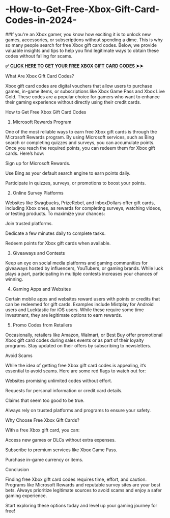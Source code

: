 # -How-to-Get-Free-Xbox-Gift-Card-Codes-in-2024-
##If you're an Xbox gamer, you know how exciting it is to unlock new games, accessories, or subscriptions without spending a dime. This is why so many people search for free Xbox gift card codes. Below, we provide valuable insights and tips to help you find legitimate ways to obtain these codes without falling for scams.

**[✅ CLICK HERE TO GET YOUR FREE XBOX GIFT CARD CODES ➤➤](https://myusoffer.xyz/all-gift-card-2/)**

What Are Xbox Gift Card Codes?

Xbox gift card codes are digital vouchers that allow users to purchase games, in-game items, or subscriptions like Xbox Game Pass and Xbox Live Gold. These codes are a popular choice for gamers who want to enhance their gaming experience without directly using their credit cards.

How to Get Free Xbox Gift Card Codes

1. Microsoft Rewards Program

One of the most reliable ways to earn free Xbox gift cards is through the Microsoft Rewards program. By using Microsoft services, such as Bing search or completing quizzes and surveys, you can accumulate points. Once you reach the required points, you can redeem them for Xbox gift cards. Here’s how:

Sign up for Microsoft Rewards.

Use Bing as your default search engine to earn points daily.

Participate in quizzes, surveys, or promotions to boost your points.

2. Online Survey Platforms

Websites like Swagbucks, PrizeRebel, and InboxDollars offer gift cards, including Xbox ones, as rewards for completing surveys, watching videos, or testing products. To maximize your chances:

Join trusted platforms.

Dedicate a few minutes daily to complete tasks.

Redeem points for Xbox gift cards when available.

3. Giveaways and Contests

Keep an eye on social media platforms and gaming communities for giveaways hosted by influencers, YouTubers, or gaming brands. While luck plays a part, participating in multiple contests increases your chances of winning.

4. Gaming Apps and Websites

Certain mobile apps and websites reward users with points or credits that can be redeemed for gift cards. Examples include Mistplay for Android users and Lucktastic for iOS users. While these require some time investment, they are legitimate options to earn rewards.

5. Promo Codes from Retailers

Occasionally, retailers like Amazon, Walmart, or Best Buy offer promotional Xbox gift card codes during sales events or as part of their loyalty programs. Stay updated on their offers by subscribing to newsletters.

Avoid Scams

While the idea of getting free Xbox gift card codes is appealing, it’s essential to avoid scams. Here are some red flags to watch out for:

Websites promising unlimited codes without effort.

Requests for personal information or credit card details.

Claims that seem too good to be true.

Always rely on trusted platforms and programs to ensure your safety.

Why Choose Free Xbox Gift Cards?

With a free Xbox gift card, you can:

Access new games or DLCs without extra expenses.

Subscribe to premium services like Xbox Game Pass.

Purchase in-game currency or items.

Conclusion

Finding free Xbox gift card codes requires time, effort, and caution. Programs like Microsoft Rewards and reputable survey sites are your best bets. Always prioritize legitimate sources to avoid scams and enjoy a safer gaming experience.

Start exploring these options today and level up your gaming journey for free!
